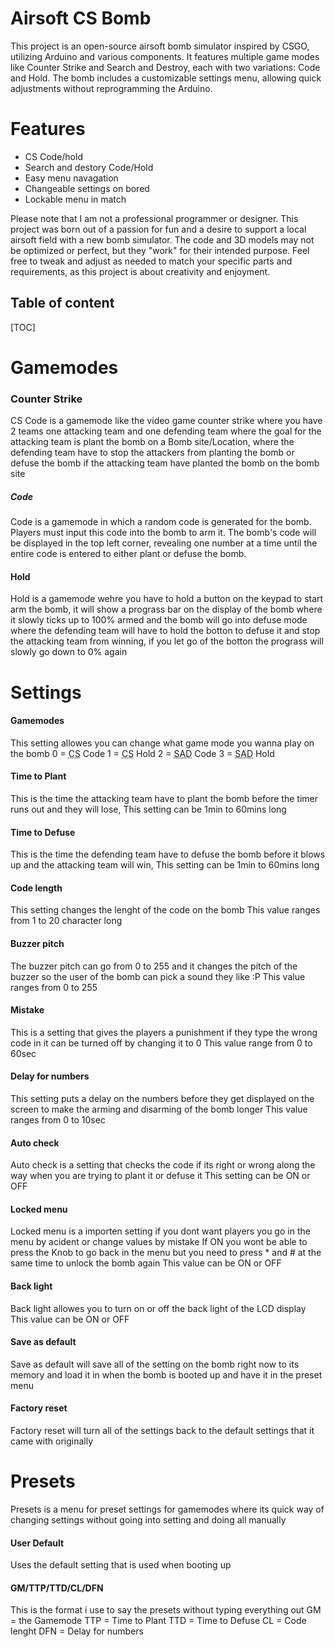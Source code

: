 # Airsoft CS Bomb

This project is an open-source airsoft bomb simulator inspired by CSGO, utilizing Arduino and various components. It features multiple game modes like Counter Strike and Search and Destroy, each with two variations: Code and Hold. The bomb includes a customizable settings menu, allowing quick adjustments without reprogramming the Arduino. 

# Features
- CS Code/hold
- Search and destory Code/Hold
- Easy menu navagation
- Changeable settings on bored
- Lockable menu in match

Please note that I am not a professional programmer or designer. This project was born out of a passion for fun and a desire to support a local airsoft field with a new bomb simulator. The code and 3D models may not be optimized or perfect, but they "work" for their intended purpose. Feel free to tweak and adjust as needed to match your specific parts and requirements, as this project is about creativity and enjoyment.

## Table of content
[TOC]

# Gamemodes

### Counter Strike
CS Code is a gamemode like the video game counter strike where you have 2 teams one attacking team and one defending team where the goal for the attacking team is plant the bomb on a Bomb site/Location, where the defending team have to stop the attackers from planting the bomb or defuse the bomb if the attacking team have planted the bomb on the bomb site
##### Code
Code is a gamemode in which a random code is generated for the bomb. Players must input this code into the bomb to arm it. The bomb's code will be displayed in the top left corner, revealing one number at a time until the entire code is entered to either plant or defuse the bomb.
#### Hold
Hold is a gamemode wehre you have to hold a button on the keypad to start arm the bomb, it will show a prograss bar on the display of the bomb where it slowly ticks up to 100% armed and the bomb will go into defuse mode where the defending team will have to hold the botton to defuse it and stop the attacking team from winning, if you let go of the botton the prograss will slowly go down to 0% again

# Settings
#### Gamemodes
This setting allowes you can change what game mode you wanna play on the bomb
0 = <abbr title="Counter Strike">CS</abbr> Code
1 = <abbr title="Counter Strike">CS</abbr> Hold
2 = <abbr title="Search and destory">SAD</abbr> Code
3 = <abbr title="Search and destory">SAD</abbr> Hold
#### Time to Plant
This is the time the attacking team have to plant the bomb before the timer runs out and they will lose, 
This setting can be 1min to 60mins long
#### Time to Defuse
This is the time the defending team have to defuse the bomb before it blows up and the attacking team will win, 
This setting can be 1min to 60mins long
#### Code length
This setting changes the lenght of the code on the bomb 
This value ranges from 1 to 20 character long
#### Buzzer pitch
The buzzer pitch can go from 0 to 255 and it changes the pitch of the buzzer so the user of the bomb can pick a sound they like :P
This value ranges from 0 to 255
#### Mistake
This is a setting that gives the players a punishment if they type the wrong code in it can be turned off by changing it to 0
This value range from 0 to 60sec
#### Delay for numbers
This setting puts a delay on the numbers before they get displayed on the screen to make the arming and disarming of the bomb longer
This value ranges from 0 to 10sec
#### Auto check
Auto check is a setting that checks the code if its right or wrong along the way when you are trying to plant it or defuse it
This setting can be ON or OFF
#### Locked menu
Locked menu is a importen setting if you dont want players you go in the menu by acident or change values by mistake
If ON you wont be able to press the Knob to go back in the menu but you need to press * and # at the same time to unlock the bomb again
This value can be ON or OFF
#### Back light
Back light allowes you to turn on or off the back light of the LCD display
This value can be ON or OFF
#### Save as default
Save as default will save all of the setting on the bomb right now to its memory and load it in when the bomb is booted up and have it in the preset menu
#### Factory reset
Factory reset will turn all of the settings back to the default settings that it came with originally
# Presets
Presets is a menu for preset settings for gamemodes where its quick way of changing settings without going into setting and doing all manually
#### User Default
Uses the default setting that is used when booting up
#### GM/TTP/TTD/CL/DFN
This is the format i use to say the presets without typing everything out
GM = the Gamemode
TTP = Time to Plant
TTD = Time to Defuse
CL = Code lenght
DFN = Delay for numbers

